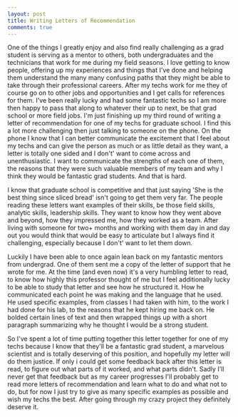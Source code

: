 ```yaml
---
layout: post
title: Writing Letters of Recommendation
comments: true
---
```


One of the things I greatly enjoy and also find really challenging as a grad student is serving as a mentor to others, both undergraduates and the technicians that work for me during my field seasons. I love getting to know people, offering up my experiences and things that I've done and helping them understand the many many confusing paths that they might be able to take through their professional careers. After my techs work for me they of course go on to other jobs and opportunities and I get calls for references for them. I've been really lucky and had some fantastic techs so I am more then happy to pass that along to whatever their up to next, be that grad school or more field jobs. I'm just finishing up my third round of writing a letter of recommendation for one of my techs for graduate school. I find this a lot more challenging then just talking to someone on the phone. On the phone I know that I can better communicate the excitement that I feel about my techs and can give the person as much or as little detail as they want, a letter is totally one sided and I don't' want to come across and unenthusiastic. I want to communicate the strengths of each one of them, the reasons that they were such valuable members of my team and why I think they would be fantastic grad students. And that is hard. 



I know that graduate school is competitive and that just saying 'She is the best thing since sliced bread' isn't going to get them very far. The people reading these letters want examples of their skills, be those field skills, analytic skills, leadership skills. They want to know how they went above and beyond, how they impressed me, how they worked as a team. After living with someone for two+ months and working with them day in and day out you would think that would be easy to articulate but I always find it challenging, especially because I don't' want to let them down.



Luckily I have been able to once again lean back on my fantastic mentors from undergrad. One of them sent me a copy of the letter of support that he wrote for me. At the time (and even now) it's a very humbling letter to read, to know how highly this professor thought of me but I feel additionally lucky to be able to study that letter and see how he structured it. How he communicated each point he was making and the language that he used. He used specific examples, from classes I had taken with him, to the work I had done for his lab, to the reasons that he kept hiring me back on. He bolded certain lines of text and then wrapped things up with a short paragraph summarizing why he thought I would be a strong student. 




So I've spent a lot of time putting together this letter together for one of my techs because I know that they'll be a fantastic grad student, a marvelous scientist and is totally deserving of this position, and hopefully my letter will do them justice. If only i could get some feedback back after this letter is read, to figure out what parts of it worked, and what parts didn't. Sadly I'll never get that feedback but as my career progresses I'll probably get to read more letters of recommendation and learn what to do and what not to do, but for now I just try to give as many specific examples as possible and wish my techs the best. After going through my crazy project they definitely deserve it. 
